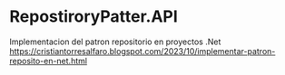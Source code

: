 # RepostiroryPatter.API
Implementacion del patron repositorio en proyectos .Net
https://cristiantorresalfaro.blogspot.com/2023/10/implementar-patron-reposito-en-net.html
